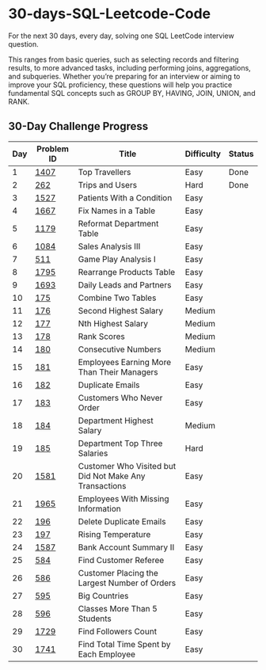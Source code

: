# 30-days-SQL-Leetcode-Code
For the next 30 days, every day, solving one SQL LeetCode interview question.

This ranges from basic queries, such as selecting records and filtering results, to more advanced tasks, including performing joins, aggregations, and subqueries. Whether you’re preparing for an interview or aiming to improve your SQL proficiency, these questions will help you practice fundamental SQL concepts such as GROUP BY, HAVING, JOIN, UNION, and RANK.

## 30-Day Challenge Progress

| Day | Problem ID | Title | Difficulty | Status |
|-----|-------------|----------------------------------------------|-------------|---------|
| 1 | [1407](https://leetcode.com/problems/top-travellers/) | Top Travellers | Easy | Done |
| 2 | [262](https://leetcode.com/problems/trips-and-users/) | Trips and Users | Hard | Done |
| 3 | [1527](https://leetcode.com/problems/patients-with-a-condition/) | Patients With a Condition | Easy |  |
| 4 | [1667](https://leetcode.com/problems/fix-names-in-a-table/) | Fix Names in a Table | Easy |  |
| 5 | [1179](https://leetcode.com/problems/reformat-department-table/) | Reformat Department Table | Easy |  |
| 6 | [1084](https://leetcode.com/problems/sales-analysis-iii/) | Sales Analysis III | Easy |  |
| 7 | [511](https://leetcode.com/problems/game-play-analysis-i/) | Game Play Analysis I | Easy |  |
| 8 | [1795](https://leetcode.com/problems/rearrange-products-table/) | Rearrange Products Table | Easy |  |
| 9 | [1693](https://leetcode.com/problems/daily-leads-and-partners/) | Daily Leads and Partners | Easy |  |
| 10 | [175](https://leetcode.com/problems/combine-two-tables/) | Combine Two Tables | Easy |  |
| 11 | [176](https://leetcode.com/problems/second-highest-salary/) | Second Highest Salary | Medium |  |
| 12 | [177](https://leetcode.com/problems/nth-highest-salary/) | Nth Highest Salary | Medium |  |
| 13 | [178](https://leetcode.com/problems/rank-scores/) | Rank Scores | Medium |  |
| 14 | [180](https://leetcode.com/problems/consecutive-numbers/) | Consecutive Numbers | Medium |  |
| 15 | [181](https://leetcode.com/problems/employees-earning-more-than-their-managers/) | Employees Earning More Than Their Managers | Easy |  |
| 16 | [182](https://leetcode.com/problems/duplicate-emails/) | Duplicate Emails | Easy |  |
| 17 | [183](https://leetcode.com/problems/customers-who-never-order/) | Customers Who Never Order | Easy |  |
| 18 | [184](https://leetcode.com/problems/department-highest-salary/) | Department Highest Salary | Medium |  |
| 19 | [185](https://leetcode.com/problems/department-top-three-salaries/) | Department Top Three Salaries | Hard |  |
| 20 | [1581](https://leetcode.com/problems/customer-who-visited-but-did-not-make-any-transactions/) | Customer Who Visited but Did Not Make Any Transactions | Easy |  |
| 21 | [1965](https://leetcode.com/problems/employees-with-missing-information/) | Employees With Missing Information | Easy |  |
| 22 | [196](https://leetcode.com/problems/delete-duplicate-emails/) | Delete Duplicate Emails | Easy |  |
| 23 | [197](https://leetcode.com/problems/rising-temperature/) | Rising Temperature | Easy |  |
| 24 | [1587](https://leetcode.com/problems/bank-account-summary-ii/) | Bank Account Summary II | Easy |  |
| 25 | [584](https://leetcode.com/problems/find-customer-referee/) | Find Customer Referee | Easy |  |
| 26 | [586](https://leetcode.com/problems/customer-placing-the-largest-number-of-orders/) | Customer Placing the Largest Number of Orders | Easy |  |
| 27 | [595](https://leetcode.com/problems/big-countries/) | Big Countries | Easy |  |
| 28 | [596](https://leetcode.com/problems/classes-more-than-5-students/) | Classes More Than 5 Students | Easy |  |
| 29 | [1729](https://leetcode.com/problems/find-followers-count/) | Find Followers Count | Easy |  |
| 30 | [1741](https://leetcode.com/problems/find-total-time-spent-by-each-employee/) | Find Total Time Spent by Each Employee | Easy |  |
